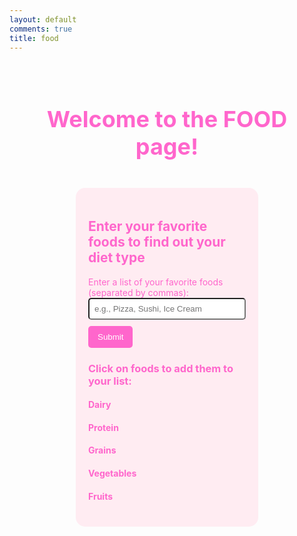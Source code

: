 ```yaml
---
layout: default
comments: true
title: food
---
```


<div style="text-align: center; padding: 20px;">
    <h1 style="color: #ff66cc; font-size: 36px;">Welcome to the FOOD page!</h1>
</div>

<div style="display: flex; justify-content: center; margin-bottom: 30px;">
    <div style="width: 50%; background-color: #ffecf2; padding: 20px; border-radius: 15px;">
        <h2 style="color: #ff66cc;">Enter your favorite foods to find out your diet type</h2>
        <form id="formToGetFoodDetail">
            <label for="Foods" style="color: #ff66cc;">Enter a list of your favorite foods (separated by commas):</label><br />
            <input type="text" id="Foods" name="Foods" style="padding: 8px; border-radius: 5px; margin-bottom: 10px; width: 100%;" placeholder="e.g., Pizza, Sushi, Ice Cream"><br />
            <button type="submit" value="btnToGetFoodDetail" id="get_foods" style="background-color: #ff66cc; color: white; padding: 10px 15px; border: none; border-radius: 5px; cursor: pointer;">Submit</button>
        </form>
        <div id="foodLists" style="margin-top: 20px; color: #ff66cc;">
            <h3>Click on foods to add them to your list:</h3>
            <div>
                <h4>Dairy</h4>
                <ul id="dairyList"></ul>
            </div>
            <div>
                <h4>Protein</h4>
                <ul id="proteinList"></ul>
            </div>
            <div>
                <h4>Grains</h4>
                <ul id="grainsList"></ul>
            </div>
            <div>
                <h4>Vegetables</h4>
                <ul id="vegetablesList"></ul>
            </div>
            <div>
                <h4>Fruits</h4>
                <ul id="fruitsList"></ul>
            </div>
        </div>
        <div id="results" style="margin-top: 20px; color: #ff66cc;"></div>
    </div>
</div>

<script>
// Food categories
const dairy = ["milk", "cheese", "yogurt", "kefir", "butter", "sour cream"];
const protein = ["lean meats", "beans legumes", "tofu tempeh", "eggs", "nuts seeds"];
const grains = ["whole wheat bread", "brown rice", "quinoa", "oats", "barley", "whole wheat pasta", "corn tortillas", "millet"];
const vegetables = ["leafy greens", "cruciferous vegetables", "allium vegetables", "root vegetables", "starchy vegetables", "bell peppers", "mushrooms", "asparagus", "eggplant", "zucchini"];
const fruits = ["berries", "citrus fruits", "melons", "stone fruits", "tropical fruits", "apples", "pears", "bananas"];

const categories = {
    dairy: dairy,
    protein: protein,
    grains: grains,
    vegetables: vegetables,
    fruits: fruits
};

// Create food lists using forEach (Conventional method)
Object.keys(categories).forEach(category => {
    const ul = document.getElementById(category + 'List');
    categories[category].forEach(food => {
        const li = document.createElement('li');
        li.textContent = food;
        li.style.cursor = 'pointer';
        li.addEventListener('click', () => addFoodToList(food));
        ul.appendChild(li);
    });
});

// Add food to input list
function addFoodToList(food) {
    const foodInput = document.getElementById('Foods');
    const currentFoods = foodInput.value.split(',').map(f => f.trim()).filter(f => f !== '');
    if (!currentFoods.includes(food)) {
        currentFoods.push(food);
    }
    foodInput.value = currentFoods.join(', ');
}

// Form submission and food comparison
document.getElementById('formToGetFoodDetail').addEventListener('submit', function(event) {
    event.preventDefault();

    const userFoods = document.getElementById('Foods').value.toLowerCase().split(',').map(food => food.trim());

    const counts = {
        dairy: 0,
        protein: 0,
        grains: 0,
        vegetables: 0,
        fruits: 0
    };

    // 2D Iteration example: Iterate over each category and its foods
    userFoods.forEach(food => {
        for (const category in categories) {
            for (let i = 0; i < categories[category].length; i++) {
                if (categories[category][i] === food) {
                    counts[category]++;
                }
            }
        }
    });

    const resultsDiv = document.getElementById('results');
    resultsDiv.innerHTML = `
        <p>Dairy: ${counts.dairy}</p>
        <p>Protein: ${counts.protein}</p>
        <p>Grains: ${counts.grains}</p>
        <p>Vegetables: ${counts.vegetables}</p>
        <p>Fruits: ${counts.fruits}</p>
    `;
});

// List comprehension example (Processing a list)
const allFoods = [...dairy, ...protein, ...grains, ...vegetables, ...fruits];
const uniqueFoods = [...new Set(allFoods)];  // Using list comprehension to remove duplicates
console.log(uniqueFoods);

// Sorting example (Algorithmic)
uniqueFoods.sort();  // Simple alphabetical sort
console.log('Sorted Foods:', uniqueFoods);

// Big(O) notation example
// Time Complexity: O(n * m) for 2D iteration, where n is the number of user foods and m is the number of categories
// Space Complexity: O(n) for storing user foods and the count objects
</script>
